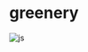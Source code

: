 # greenery
![js](https://img.shields.io/badge/JavaScript-F7DF1E?style=for-the-badge&logo=JavaScript&logoColor=white)
